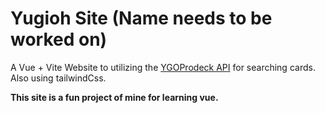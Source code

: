 # Yugioh Site (Name needs to be worked on)
A Vue + Vite Website to utilizing the [YGOProdeck API](https://ygoprodeck.com/api-guide/) for searching cards.
Also using tailwindCss.

**This site is a fun project of mine for learning vue.**
